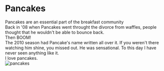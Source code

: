 # Pancakes
Pancakes are an essential part of the breakfast community
<br>
Back in '08 when Pancakes went throught the divorce from waffles, people thought that he wouldn't be able to bounce back.
<br>
Then BOOM! 
<br>
The 2010 season had Pancake's name written all over it. If you weren't there watching him shine, you missed out. He was sensational.
 To this day I have never seen anything like it.
<br>
I love pancakes.
<br>
![pancakes](https://github.com/user-attachments/assets/0f428d70-1d8d-4ff8-be61-7f4f4afd2920)
